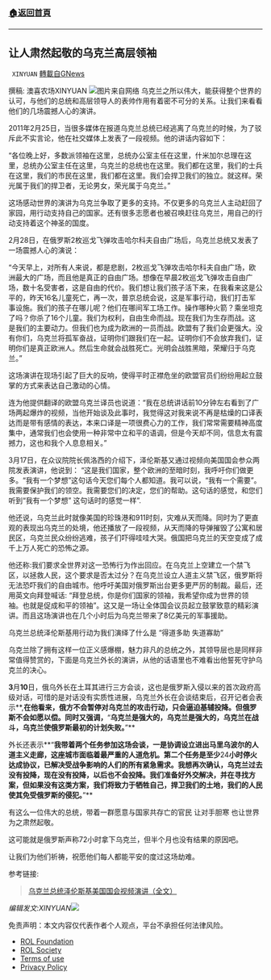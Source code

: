 ###  [:house:返回首頁](https://github.com/ourhimalayas/txt)
---


## 让人肃然起敬的乌克兰高层领袖
` XINYUAN` [轉載自GNews](https://gnews.org/zh-hans/2202515/)

撰稿: 澳喜农场XINYUAN
![](https://assets.gnews.org/wp-content/uploads/2022/03/african-lion-gafcdc89a1_1920-400x225.jpg)图片来自网络
乌克兰之所以伟大，能获得整个世界的认可，与他们的总统和高层领导人的表帅作用有着密不可分的关系。让我们来看看他们的几场震撼人心的演讲。

2011年2月25日，当很多媒体在报道乌克兰总统已经逃离了乌克兰的时候，为了驳斥此不实言论，他在社交媒体上发表了一段视频。他的讲话内容如下：

“各位晚上好，多数派领袖在这里，总统办公室主任在这里，什米加尔总理在这里，总统办公室主任在这里，乌克兰的总统也在这里。我们都在这里，我们的士兵在这里，我们的市民在这里，我们都在这里。我们会捍卫我们的独立。就这样。荣光属于我们的捍卫者，无论男女，荣光属于乌克兰。”

这场感动世界的演讲为乌克兰争取了更多的支持。不仅更多的乌克兰人主动赶回了家园，用行动支持自己的国家。还有很多志愿者也被召唤赶往乌克兰，用自己的行动支持着这个神圣的国度。

2月28日，在俄罗斯2枚巡戈飞弹攻击哈尔科夫自由广场后，乌克兰总统又发表了一场震撼人心的演说：

“今天早上，对所有人来说，都是悲剧，2枚巡戈飞弹攻击哈尔科夫自由广场，欧洲最大的广场，而且他是真正的自由广场。想像在早晨2枚巡戈飞弹攻击自由广场，数十名受害者，这是自由的代价。我们想让我们孩子活下来，在我看来这是公平的，昨天16名儿童死亡，再一次，普京总统会说，这是军事行动，我们打击军事设施。我们的孩子在哪儿呢？他们在哪间军工场工作。操作哪种火箭？乘坐坦克了吗？你杀了16个儿童。我们为权利，自由生命而战。现在我们为生存而战。这是我们的主要动力。但我们也为成为欧洲的一员而战。欧盟有了我们会更强大。没有你们，乌克兰将孤军奋战，证明你们跟我们在一起。证明你们不会放弃我们，证明你们是真正欧洲人。然后生命就会战胜死亡。光明会战胜黑暗，荣耀归于乌克兰。”

这场演讲在现场引起了巨大的反响，使得平时正襟危坐的欧盟官员们纷纷用起立鼓掌的方式来表达自己激动的心情。

连为他提供翻译的欧盟乌克兰译员也说道：“我在总统讲话前10分钟左右看到了广场两起爆炸的视频，当他开始谈及此事时，我觉得这对我来说不再是枯燥的口译表达而是带有感情的表达，本来口译是一项很费心力的工作，我们常常需要精神高度集中，通常我们也会使用一种非常中立和平的语调，但是今天却不同，信息太有震撼力，这也和我个人息息相关。”

3月17日，在众议院院长佩洛西的介绍下，泽伦斯基又通过视频向美国国会参众两院发表演讲，他说到： “这是我们国家，整个欧洲的至暗时刻，我呼吁你们做更多。“我有一个梦想”这句话今天您们每个人都知道。我可以说，“我有一个需要”。我需要保护我们的领空。我需要您们的决定，您们的帮助。这句话的感觉，和您们听到“我有一个梦想” 这句话时的感觉一样”.

他还说，乌克兰此时就像美国的珍珠港和911时刻，灾难从天而降。同时为了更直观的表现出乌克兰的处境，他还播放了一段视频，从天而降的导弹摧毁了公寓和居民区，乌克兰民众纷纷逃难，孩子们吓得哇哇大哭。俄国把乌克兰的天空变成了成千上万人死亡的恐怖之源。

他还称:我们要求全世界对这一恐怖行为作出回应。在乌克兰上空建立一个禁飞区，以拯救人民，这个要求是否太过分？在乌克兰设立人道主义禁飞区，俄罗斯将无法恐吓我们的自由城市。他呼吁美国对俄罗斯出台更多更严厉的制裁。最后，还用英文向拜登喊话: “拜登总统，你是你们国家的领袖，我希望你成为世界的领袖。也就是促成和平的领袖”。这又是一场让全体国会议员起立鼓掌致意的精彩演讲。而且这场演讲也在几个小时后为乌克兰带来了8亿美元的军事援助。

乌克兰总统泽伦斯基用行动为我们演绎了什么是 “得道多助 失道寡助”

乌克兰除了拥有这样一位正义感爆棚，魅力非凡的总统之外，其领导层也是同样非常值得赞赏的，下面是乌克兰外长的演讲，从他的话语里也不难看出他誓死守护乌克兰的决心。

**3**月**10**日，俄乌外长在土耳其进行三方会谈，这也是俄罗斯入侵以来的首次政府高级对话，可惜的是对话没有实质性进展，乌克兰外长在会谈结束后，召开记者会表示**,**在他看来，俄方不会暂停对乌克兰的攻击行动，只会逼迫基辅投降。但俄罗斯不会如愿以偿。同时又强调，**“**乌克兰是强大的，乌克兰是强大的，乌克兰在战斗，乌克兰使俄罗斯最初的计划失败。**”**

外长还表示**“**我带着两个任务参加这场会谈，一是协调设立进出马里乌波尔的人道主义走廊，这座城市面临着最严重的人道危机。第二个任务是至少**24**小时停火达成协议，已解决受战争影响的人们的所有紧急需求。我想再次确认，乌克兰过去没有投降，现在没有投降，以后也不会投降。我们准备好外交解决，并在寻找方案，但如果没有这类方案，我们将致力于牺牲自己，捍卫我们的土地，我们的人民使其免受俄罗斯的侵犯。**”**

有这么一位伟大的总统，带着一群愿意与国家共存亡的官民 让对手胆寒 也让世界为之肃然起敬。

这可能就是俄罗斯声称72小时拿下乌克兰，但半个月也没有结果的原因吧。

让我们为他们祈祷，祝愿他们每人都能平安的度过这场劫难。



参考链接:



> [乌克兰总统泽伦斯基美国国会视频演讲（全文）](https://solacemedia.co.nz/%e4%b9%8c%e5%85%8b%e5%85%b0%e6%80%bb%e7%bb%9f%e6%b3%bd%e4%bc%a6%e6%96%af%e5%9f%ba%e7%be%8e%e5%9b%bd%e5%9b%bd%e4%bc%9a%e8%a7%86%e9%a2%91%e6%bc%94%e8%ae%b2%ef%bc%88%e5%85%a8%e6%96%87%ef%bc%89/)



*编辑发文:XINYUAN*![](https://assets.gnews.org/wp-content/uploads/2022/03/logo正版澳喜2-13.jpeg)






 

免责声明：本文内容仅代表作者个人观点，平台不承担任何法律风险。

- [ROL Foundation](https://rolfoundation.org/)
- [ROL Society](https://rolsociety.org/)
- [Terms of use](https://gnews.org/terms-of-use-3/)
- [Privacy Policy](https://gnews.org/privacy-policy/)
